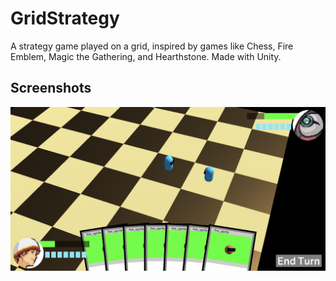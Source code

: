 # GridStrategy
A strategy game played on a grid, inspired by games like Chess, Fire Emblem, Magic the Gathering, and Hearthstone. Made with Unity.

## Screenshots
![Screenshot 1](https://github.com/njelly/GridStrategy/blob/master/Concepts/Screen%20Shot%202020-01-20%20at%203.57.33%20PM.png)
